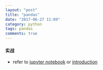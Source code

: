 ```yaml
---
layout: "post"
title: "pandas"
date: "2017-06-27 11:09"
category: python
tags: pandas
comments: true
---
```


#### 实战

- refer to [jupyter notebook](http://http://nbviewer.jupyter.org/github/Jason8Kang/pandas_exercises/tree/master/) or [introduction](https://github.com/Jason8Kang/pandas_exercises)
